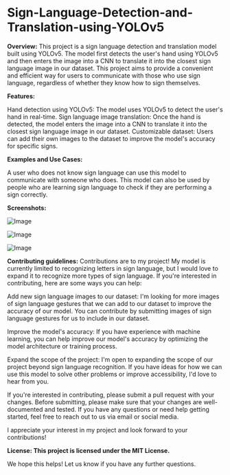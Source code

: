 # Sign-Language-Detection-and-Translation-using-YOLOv5
**Overview:** This project is a sign language detection and translation model built using YOLOv5. The model first detects the user's hand using YOLOv5 and then enters the image into a CNN to translate it into the closest sign language image in our dataset. This project aims to provide a convenient and efficient way for users to communicate with those who use sign language, regardless of whether they know how to sign themselves.

**Features:**

Hand detection using YOLOv5: The model uses YOLOv5 to detect the user's hand in real-time.
Sign language image translation: Once the hand is detected, the model enters the image into a CNN to translate it into the closest sign language image in our dataset.
Customizable dataset: Users can add their own images to the dataset to improve the model's accuracy for specific signs.

**Examples and Use Cases:**

A user who does not know sign language can use this model to communicate with someone who does.
This model can also be used by people who are learning sign language to check if they are performing a sign correctly.

**Screenshots:**

![Image](https://user-images.githubusercontent.com/103205660/221358204-620a3595-b550-47ad-8e03-2a7338a34ffe.jpg)



![Image](https://user-images.githubusercontent.com/103205660/221358209-ecf2fdca-a885-4397-be50-3d65e2ed35bc.jpg)



![Image](https://user-images.githubusercontent.com/103205660/221358218-04febd58-a5dc-4433-b6d6-097539ccb7a3.jpg)

**Contributing guidelines:** Contributions are to my project! My model is currently limited to recognizing letters in sign language, but I would love to expand it to recognize more types of sign language. If you're interested in contributing, here are some ways you can help:

Add new sign language images to our dataset: I'm looking for more images of sign language gestures that we can add to our dataset to improve the accuracy of our model. You can contribute by submitting images of sign language gestures for us to include in our dataset.

Improve the model's accuracy: If you have experience with machine learning, you can help improve our model's accuracy by optimizing the model architecture or training process.

Expand the scope of the project: I'm open to expanding the scope of our project beyond sign language recognition. If you have ideas for how we can use this model to solve other problems or improve accessibility, I'd love to hear from you.

If you're interested in contributing, please submit a pull request with your changes. Before submitting, please make sure that your changes are well-documented and tested. If you have any questions or need help getting started, feel free to reach out to us via email or social media.

I appreciate your interest in my project and look forward to your contributions!

**License: This project is licensed under the MIT License.**

We hope this helps! Let us know if you have any further questions.
